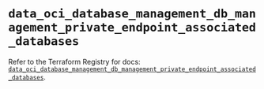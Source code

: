 # `data_oci_database_management_db_management_private_endpoint_associated_databases`

Refer to the Terraform Registry for docs: [`data_oci_database_management_db_management_private_endpoint_associated_databases`](https://registry.terraform.io/providers/hashicorp/oci/7.19.0/docs/data-sources/database_management_db_management_private_endpoint_associated_databases).
